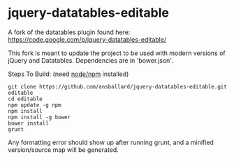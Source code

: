 # jquery-datatables-editable
A fork of the datatables plugin found here: https://code.google.com/p/jquery-datatables-editable/

This fork is meant to update the project to be used with modern versions of jQuery and Datatables. Dependencies are in 'bower.json'.

Steps To Build: (need [node/npm](https://nodejs.org/) installed)
```
git clone https://github.com/ansballard/jquery-datatables-editable.git editable
cd editable
npm update -g npm
npm install
npm install -g bower
bower install
grunt
```

Any formatting error should show up after running grunt, and a minified version/source map will be generated.

